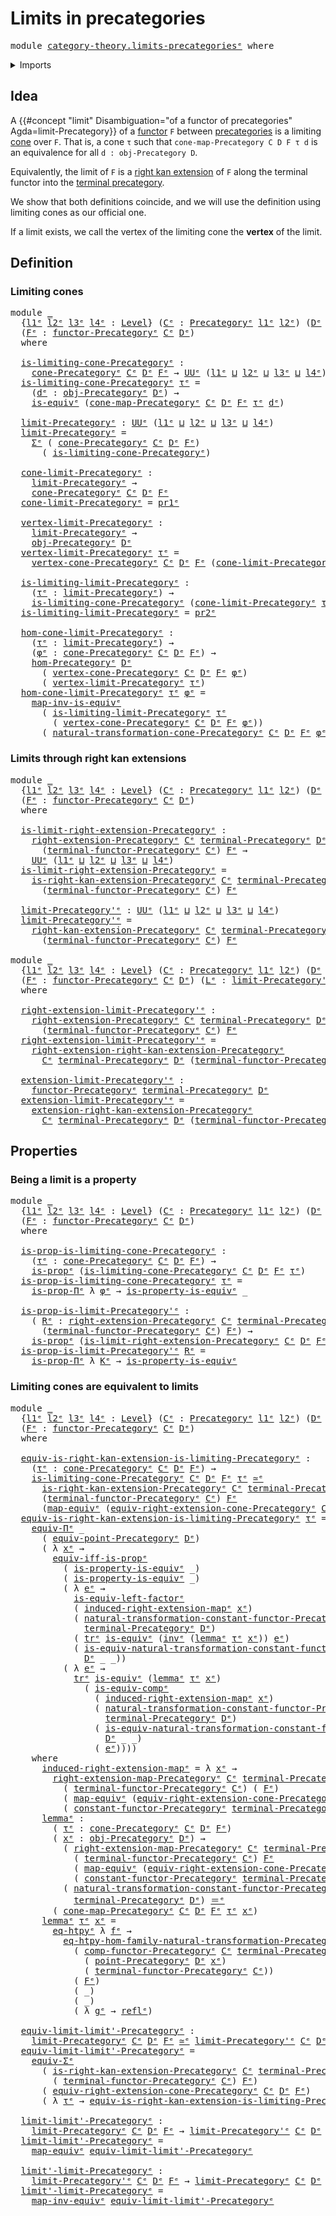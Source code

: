 # Limits in precategories

<pre class="Agda"><a id="36" class="Keyword">module</a> <a id="43" href="category-theory.limits-precategories%25E1%25B5%2589.html" class="Module">category-theory.limits-precategoriesᵉ</a> <a id="81" class="Keyword">where</a>
</pre>
<details><summary>Imports</summary>

<pre class="Agda"><a id="137" class="Keyword">open</a> <a id="142" class="Keyword">import</a> <a id="149" href="category-theory.cones-precategories%25E1%25B5%2589.html" class="Module">category-theory.cones-precategoriesᵉ</a>
<a id="186" class="Keyword">open</a> <a id="191" class="Keyword">import</a> <a id="198" href="category-theory.constant-functors%25E1%25B5%2589.html" class="Module">category-theory.constant-functorsᵉ</a>
<a id="233" class="Keyword">open</a> <a id="238" class="Keyword">import</a> <a id="245" href="category-theory.functors-precategories%25E1%25B5%2589.html" class="Module">category-theory.functors-precategoriesᵉ</a>
<a id="285" class="Keyword">open</a> <a id="290" class="Keyword">import</a> <a id="297" href="category-theory.natural-transformations-functors-precategories%25E1%25B5%2589.html" class="Module">category-theory.natural-transformations-functors-precategoriesᵉ</a>
<a id="361" class="Keyword">open</a> <a id="366" class="Keyword">import</a> <a id="373" href="category-theory.precategories%25E1%25B5%2589.html" class="Module">category-theory.precategoriesᵉ</a>
<a id="404" class="Keyword">open</a> <a id="409" class="Keyword">import</a> <a id="416" href="category-theory.right-extensions-precategories%25E1%25B5%2589.html" class="Module">category-theory.right-extensions-precategoriesᵉ</a>
<a id="464" class="Keyword">open</a> <a id="469" class="Keyword">import</a> <a id="476" href="category-theory.right-kan-extensions-precategories%25E1%25B5%2589.html" class="Module">category-theory.right-kan-extensions-precategoriesᵉ</a>
<a id="528" class="Keyword">open</a> <a id="533" class="Keyword">import</a> <a id="540" href="category-theory.terminal-category%25E1%25B5%2589.html" class="Module">category-theory.terminal-categoryᵉ</a>

<a id="576" class="Keyword">open</a> <a id="581" class="Keyword">import</a> <a id="588" href="foundation.dependent-pair-types%25E1%25B5%2589.html" class="Module">foundation.dependent-pair-typesᵉ</a>
<a id="621" class="Keyword">open</a> <a id="626" class="Keyword">import</a> <a id="633" href="foundation.equivalences%25E1%25B5%2589.html" class="Module">foundation.equivalencesᵉ</a>
<a id="658" class="Keyword">open</a> <a id="663" class="Keyword">import</a> <a id="670" href="foundation.function-extensionality%25E1%25B5%2589.html" class="Module">foundation.function-extensionalityᵉ</a>
<a id="706" class="Keyword">open</a> <a id="711" class="Keyword">import</a> <a id="718" href="foundation.function-types%25E1%25B5%2589.html" class="Module">foundation.function-typesᵉ</a>
<a id="745" class="Keyword">open</a> <a id="750" class="Keyword">import</a> <a id="757" href="foundation.functoriality-dependent-function-types%25E1%25B5%2589.html" class="Module">foundation.functoriality-dependent-function-typesᵉ</a>
<a id="808" class="Keyword">open</a> <a id="813" class="Keyword">import</a> <a id="820" href="foundation.functoriality-dependent-pair-types%25E1%25B5%2589.html" class="Module">foundation.functoriality-dependent-pair-typesᵉ</a>
<a id="867" class="Keyword">open</a> <a id="872" class="Keyword">import</a> <a id="879" href="foundation.identity-types%25E1%25B5%2589.html" class="Module">foundation.identity-typesᵉ</a>
<a id="906" class="Keyword">open</a> <a id="911" class="Keyword">import</a> <a id="918" href="foundation.logical-equivalences%25E1%25B5%2589.html" class="Module">foundation.logical-equivalencesᵉ</a>
<a id="951" class="Keyword">open</a> <a id="956" class="Keyword">import</a> <a id="963" href="foundation.propositions%25E1%25B5%2589.html" class="Module">foundation.propositionsᵉ</a>
<a id="988" class="Keyword">open</a> <a id="993" class="Keyword">import</a> <a id="1000" href="foundation.transport-along-identifications%25E1%25B5%2589.html" class="Module">foundation.transport-along-identificationsᵉ</a>
<a id="1044" class="Keyword">open</a> <a id="1049" class="Keyword">import</a> <a id="1056" href="foundation.unit-type%25E1%25B5%2589.html" class="Module">foundation.unit-typeᵉ</a>
<a id="1078" class="Keyword">open</a> <a id="1083" class="Keyword">import</a> <a id="1090" href="foundation.universe-levels%25E1%25B5%2589.html" class="Module">foundation.universe-levelsᵉ</a>
</pre>
</details>

## Idea

A
{{#concept "limit" Disambiguation="of a functor of precategories" Agda=limit-Precategory}}
of a [functor](category-theory.functors-precategories.md) `F` between
[precategories](category-theory.precategories.md) is a limiting
[cone](category-theory.cones-precategories.md) over `F`. That is, a cone `τ`
such that `cone-map-Precategory C D F τ d` is an equivalence for all
`d : obj-Precategory D`.

Equivalently, the limit of `F` is a
[right kan extension](category-theory.right-kan-extensions-precategories.md) of
`F` along the terminal functor into the
[terminal precategory](category-theory.terminal-category.md).

We show that both definitions coincide, and we will use the definition using
limiting cones as our official one.

If a limit exists, we call the vertex of the limiting cone the **vertex** of the
limit.

## Definition

### Limiting cones

<pre class="Agda"><a id="2008" class="Keyword">module</a> <a id="2015" href="category-theory.limits-precategories%25E1%25B5%2589.html#2015" class="Module">_</a>
  <a id="2019" class="Symbol">{</a><a id="2020" href="category-theory.limits-precategories%25E1%25B5%2589.html#2020" class="Bound">l1ᵉ</a> <a id="2024" href="category-theory.limits-precategories%25E1%25B5%2589.html#2024" class="Bound">l2ᵉ</a> <a id="2028" href="category-theory.limits-precategories%25E1%25B5%2589.html#2028" class="Bound">l3ᵉ</a> <a id="2032" href="category-theory.limits-precategories%25E1%25B5%2589.html#2032" class="Bound">l4ᵉ</a> <a id="2036" class="Symbol">:</a> <a id="2038" href="Agda.Primitive.html#742" class="Postulate">Level</a><a id="2043" class="Symbol">}</a> <a id="2045" class="Symbol">(</a><a id="2046" href="category-theory.limits-precategories%25E1%25B5%2589.html#2046" class="Bound">Cᵉ</a> <a id="2049" class="Symbol">:</a> <a id="2051" href="category-theory.precategories%25E1%25B5%2589.html#3370" class="Function">Precategoryᵉ</a> <a id="2064" href="category-theory.limits-precategories%25E1%25B5%2589.html#2020" class="Bound">l1ᵉ</a> <a id="2068" href="category-theory.limits-precategories%25E1%25B5%2589.html#2024" class="Bound">l2ᵉ</a><a id="2071" class="Symbol">)</a> <a id="2073" class="Symbol">(</a><a id="2074" href="category-theory.limits-precategories%25E1%25B5%2589.html#2074" class="Bound">Dᵉ</a> <a id="2077" class="Symbol">:</a> <a id="2079" href="category-theory.precategories%25E1%25B5%2589.html#3370" class="Function">Precategoryᵉ</a> <a id="2092" href="category-theory.limits-precategories%25E1%25B5%2589.html#2028" class="Bound">l3ᵉ</a> <a id="2096" href="category-theory.limits-precategories%25E1%25B5%2589.html#2032" class="Bound">l4ᵉ</a><a id="2099" class="Symbol">)</a>
  <a id="2103" class="Symbol">(</a><a id="2104" href="category-theory.limits-precategories%25E1%25B5%2589.html#2104" class="Bound">Fᵉ</a> <a id="2107" class="Symbol">:</a> <a id="2109" href="category-theory.functors-precategories%25E1%25B5%2589.html#3980" class="Function">functor-Precategoryᵉ</a> <a id="2130" href="category-theory.limits-precategories%25E1%25B5%2589.html#2046" class="Bound">Cᵉ</a> <a id="2133" href="category-theory.limits-precategories%25E1%25B5%2589.html#2074" class="Bound">Dᵉ</a><a id="2135" class="Symbol">)</a>
  <a id="2139" class="Keyword">where</a>

  <a id="2148" href="category-theory.limits-precategories%25E1%25B5%2589.html#2148" class="Function">is-limiting-cone-Precategoryᵉ</a> <a id="2178" class="Symbol">:</a>
    <a id="2184" href="category-theory.cones-precategories%25E1%25B5%2589.html#3117" class="Function">cone-Precategoryᵉ</a> <a id="2202" href="category-theory.limits-precategories%25E1%25B5%2589.html#2046" class="Bound">Cᵉ</a> <a id="2205" href="category-theory.limits-precategories%25E1%25B5%2589.html#2074" class="Bound">Dᵉ</a> <a id="2208" href="category-theory.limits-precategories%25E1%25B5%2589.html#2104" class="Bound">Fᵉ</a> <a id="2211" class="Symbol">→</a> <a id="2213" href="Agda.Primitive.html#429" class="Primitive">UUᵉ</a> <a id="2217" class="Symbol">(</a><a id="2218" href="category-theory.limits-precategories%25E1%25B5%2589.html#2020" class="Bound">l1ᵉ</a> <a id="2222" href="Agda.Primitive.html#961" class="Primitive Operator">⊔</a> <a id="2224" href="category-theory.limits-precategories%25E1%25B5%2589.html#2024" class="Bound">l2ᵉ</a> <a id="2228" href="Agda.Primitive.html#961" class="Primitive Operator">⊔</a> <a id="2230" href="category-theory.limits-precategories%25E1%25B5%2589.html#2028" class="Bound">l3ᵉ</a> <a id="2234" href="Agda.Primitive.html#961" class="Primitive Operator">⊔</a> <a id="2236" href="category-theory.limits-precategories%25E1%25B5%2589.html#2032" class="Bound">l4ᵉ</a><a id="2239" class="Symbol">)</a>
  <a id="2243" href="category-theory.limits-precategories%25E1%25B5%2589.html#2148" class="Function">is-limiting-cone-Precategoryᵉ</a> <a id="2273" href="category-theory.limits-precategories%25E1%25B5%2589.html#2273" class="Bound">τᵉ</a> <a id="2276" class="Symbol">=</a>
    <a id="2282" class="Symbol">(</a><a id="2283" href="category-theory.limits-precategories%25E1%25B5%2589.html#2283" class="Bound">dᵉ</a> <a id="2286" class="Symbol">:</a> <a id="2288" href="category-theory.precategories%25E1%25B5%2589.html#4836" class="Function">obj-Precategoryᵉ</a> <a id="2305" href="category-theory.limits-precategories%25E1%25B5%2589.html#2074" class="Bound">Dᵉ</a><a id="2307" class="Symbol">)</a> <a id="2309" class="Symbol">→</a>
    <a id="2315" href="foundation-core.equivalences%25E1%25B5%2589.html#1553" class="Function">is-equivᵉ</a> <a id="2325" class="Symbol">(</a><a id="2326" href="category-theory.cones-precategories%25E1%25B5%2589.html#5561" class="Function">cone-map-Precategoryᵉ</a> <a id="2348" href="category-theory.limits-precategories%25E1%25B5%2589.html#2046" class="Bound">Cᵉ</a> <a id="2351" href="category-theory.limits-precategories%25E1%25B5%2589.html#2074" class="Bound">Dᵉ</a> <a id="2354" href="category-theory.limits-precategories%25E1%25B5%2589.html#2104" class="Bound">Fᵉ</a> <a id="2357" href="category-theory.limits-precategories%25E1%25B5%2589.html#2273" class="Bound">τᵉ</a> <a id="2360" href="category-theory.limits-precategories%25E1%25B5%2589.html#2283" class="Bound">dᵉ</a><a id="2362" class="Symbol">)</a>

  <a id="2367" href="category-theory.limits-precategories%25E1%25B5%2589.html#2367" class="Function">limit-Precategoryᵉ</a> <a id="2386" class="Symbol">:</a> <a id="2388" href="Agda.Primitive.html#429" class="Primitive">UUᵉ</a> <a id="2392" class="Symbol">(</a><a id="2393" href="category-theory.limits-precategories%25E1%25B5%2589.html#2020" class="Bound">l1ᵉ</a> <a id="2397" href="Agda.Primitive.html#961" class="Primitive Operator">⊔</a> <a id="2399" href="category-theory.limits-precategories%25E1%25B5%2589.html#2024" class="Bound">l2ᵉ</a> <a id="2403" href="Agda.Primitive.html#961" class="Primitive Operator">⊔</a> <a id="2405" href="category-theory.limits-precategories%25E1%25B5%2589.html#2028" class="Bound">l3ᵉ</a> <a id="2409" href="Agda.Primitive.html#961" class="Primitive Operator">⊔</a> <a id="2411" href="category-theory.limits-precategories%25E1%25B5%2589.html#2032" class="Bound">l4ᵉ</a><a id="2414" class="Symbol">)</a>
  <a id="2418" href="category-theory.limits-precategories%25E1%25B5%2589.html#2367" class="Function">limit-Precategoryᵉ</a> <a id="2437" class="Symbol">=</a>
    <a id="2443" href="foundation.dependent-pair-types%25E1%25B5%2589.html#585" class="Record">Σᵉ</a> <a id="2446" class="Symbol">(</a> <a id="2448" href="category-theory.cones-precategories%25E1%25B5%2589.html#3117" class="Function">cone-Precategoryᵉ</a> <a id="2466" href="category-theory.limits-precategories%25E1%25B5%2589.html#2046" class="Bound">Cᵉ</a> <a id="2469" href="category-theory.limits-precategories%25E1%25B5%2589.html#2074" class="Bound">Dᵉ</a> <a id="2472" href="category-theory.limits-precategories%25E1%25B5%2589.html#2104" class="Bound">Fᵉ</a><a id="2474" class="Symbol">)</a>
      <a id="2482" class="Symbol">(</a> <a id="2484" href="category-theory.limits-precategories%25E1%25B5%2589.html#2148" class="Function">is-limiting-cone-Precategoryᵉ</a><a id="2513" class="Symbol">)</a>

  <a id="2518" href="category-theory.limits-precategories%25E1%25B5%2589.html#2518" class="Function">cone-limit-Precategoryᵉ</a> <a id="2542" class="Symbol">:</a>
    <a id="2548" href="category-theory.limits-precategories%25E1%25B5%2589.html#2367" class="Function">limit-Precategoryᵉ</a> <a id="2567" class="Symbol">→</a>
    <a id="2573" href="category-theory.cones-precategories%25E1%25B5%2589.html#3117" class="Function">cone-Precategoryᵉ</a> <a id="2591" href="category-theory.limits-precategories%25E1%25B5%2589.html#2046" class="Bound">Cᵉ</a> <a id="2594" href="category-theory.limits-precategories%25E1%25B5%2589.html#2074" class="Bound">Dᵉ</a> <a id="2597" href="category-theory.limits-precategories%25E1%25B5%2589.html#2104" class="Bound">Fᵉ</a>
  <a id="2602" href="category-theory.limits-precategories%25E1%25B5%2589.html#2518" class="Function">cone-limit-Precategoryᵉ</a> <a id="2626" class="Symbol">=</a> <a id="2628" href="foundation.dependent-pair-types%25E1%25B5%2589.html#697" class="Field">pr1ᵉ</a>

  <a id="2636" href="category-theory.limits-precategories%25E1%25B5%2589.html#2636" class="Function">vertex-limit-Precategoryᵉ</a> <a id="2662" class="Symbol">:</a>
    <a id="2668" href="category-theory.limits-precategories%25E1%25B5%2589.html#2367" class="Function">limit-Precategoryᵉ</a> <a id="2687" class="Symbol">→</a>
    <a id="2693" href="category-theory.precategories%25E1%25B5%2589.html#4836" class="Function">obj-Precategoryᵉ</a> <a id="2710" href="category-theory.limits-precategories%25E1%25B5%2589.html#2074" class="Bound">Dᵉ</a>
  <a id="2715" href="category-theory.limits-precategories%25E1%25B5%2589.html#2636" class="Function">vertex-limit-Precategoryᵉ</a> <a id="2741" href="category-theory.limits-precategories%25E1%25B5%2589.html#2741" class="Bound">τᵉ</a> <a id="2744" class="Symbol">=</a>
    <a id="2750" href="category-theory.cones-precategories%25E1%25B5%2589.html#3979" class="Function">vertex-cone-Precategoryᵉ</a> <a id="2775" href="category-theory.limits-precategories%25E1%25B5%2589.html#2046" class="Bound">Cᵉ</a> <a id="2778" href="category-theory.limits-precategories%25E1%25B5%2589.html#2074" class="Bound">Dᵉ</a> <a id="2781" href="category-theory.limits-precategories%25E1%25B5%2589.html#2104" class="Bound">Fᵉ</a> <a id="2784" class="Symbol">(</a><a id="2785" href="category-theory.limits-precategories%25E1%25B5%2589.html#2518" class="Function">cone-limit-Precategoryᵉ</a> <a id="2809" href="category-theory.limits-precategories%25E1%25B5%2589.html#2741" class="Bound">τᵉ</a><a id="2811" class="Symbol">)</a>

  <a id="2816" href="category-theory.limits-precategories%25E1%25B5%2589.html#2816" class="Function">is-limiting-limit-Precategoryᵉ</a> <a id="2847" class="Symbol">:</a>
    <a id="2853" class="Symbol">(</a><a id="2854" href="category-theory.limits-precategories%25E1%25B5%2589.html#2854" class="Bound">τᵉ</a> <a id="2857" class="Symbol">:</a> <a id="2859" href="category-theory.limits-precategories%25E1%25B5%2589.html#2367" class="Function">limit-Precategoryᵉ</a><a id="2877" class="Symbol">)</a> <a id="2879" class="Symbol">→</a>
    <a id="2885" href="category-theory.limits-precategories%25E1%25B5%2589.html#2148" class="Function">is-limiting-cone-Precategoryᵉ</a> <a id="2915" class="Symbol">(</a><a id="2916" href="category-theory.limits-precategories%25E1%25B5%2589.html#2518" class="Function">cone-limit-Precategoryᵉ</a> <a id="2940" href="category-theory.limits-precategories%25E1%25B5%2589.html#2854" class="Bound">τᵉ</a><a id="2942" class="Symbol">)</a>
  <a id="2946" href="category-theory.limits-precategories%25E1%25B5%2589.html#2816" class="Function">is-limiting-limit-Precategoryᵉ</a> <a id="2977" class="Symbol">=</a> <a id="2979" href="foundation.dependent-pair-types%25E1%25B5%2589.html#711" class="Field">pr2ᵉ</a>

  <a id="2987" href="category-theory.limits-precategories%25E1%25B5%2589.html#2987" class="Function">hom-cone-limit-Precategoryᵉ</a> <a id="3015" class="Symbol">:</a>
    <a id="3021" class="Symbol">(</a><a id="3022" href="category-theory.limits-precategories%25E1%25B5%2589.html#3022" class="Bound">τᵉ</a> <a id="3025" class="Symbol">:</a> <a id="3027" href="category-theory.limits-precategories%25E1%25B5%2589.html#2367" class="Function">limit-Precategoryᵉ</a><a id="3045" class="Symbol">)</a> <a id="3047" class="Symbol">→</a>
    <a id="3053" class="Symbol">(</a><a id="3054" href="category-theory.limits-precategories%25E1%25B5%2589.html#3054" class="Bound">φᵉ</a> <a id="3057" class="Symbol">:</a> <a id="3059" href="category-theory.cones-precategories%25E1%25B5%2589.html#3117" class="Function">cone-Precategoryᵉ</a> <a id="3077" href="category-theory.limits-precategories%25E1%25B5%2589.html#2046" class="Bound">Cᵉ</a> <a id="3080" href="category-theory.limits-precategories%25E1%25B5%2589.html#2074" class="Bound">Dᵉ</a> <a id="3083" href="category-theory.limits-precategories%25E1%25B5%2589.html#2104" class="Bound">Fᵉ</a><a id="3085" class="Symbol">)</a> <a id="3087" class="Symbol">→</a>
    <a id="3093" href="category-theory.precategories%25E1%25B5%2589.html#4999" class="Function">hom-Precategoryᵉ</a> <a id="3110" href="category-theory.limits-precategories%25E1%25B5%2589.html#2074" class="Bound">Dᵉ</a>
      <a id="3119" class="Symbol">(</a> <a id="3121" href="category-theory.cones-precategories%25E1%25B5%2589.html#3979" class="Function">vertex-cone-Precategoryᵉ</a> <a id="3146" href="category-theory.limits-precategories%25E1%25B5%2589.html#2046" class="Bound">Cᵉ</a> <a id="3149" href="category-theory.limits-precategories%25E1%25B5%2589.html#2074" class="Bound">Dᵉ</a> <a id="3152" href="category-theory.limits-precategories%25E1%25B5%2589.html#2104" class="Bound">Fᵉ</a> <a id="3155" href="category-theory.limits-precategories%25E1%25B5%2589.html#3054" class="Bound">φᵉ</a><a id="3157" class="Symbol">)</a>
      <a id="3165" class="Symbol">(</a> <a id="3167" href="category-theory.limits-precategories%25E1%25B5%2589.html#2636" class="Function">vertex-limit-Precategoryᵉ</a> <a id="3193" href="category-theory.limits-precategories%25E1%25B5%2589.html#3022" class="Bound">τᵉ</a><a id="3195" class="Symbol">)</a>
  <a id="3199" href="category-theory.limits-precategories%25E1%25B5%2589.html#2987" class="Function">hom-cone-limit-Precategoryᵉ</a> <a id="3227" href="category-theory.limits-precategories%25E1%25B5%2589.html#3227" class="Bound">τᵉ</a> <a id="3230" href="category-theory.limits-precategories%25E1%25B5%2589.html#3230" class="Bound">φᵉ</a> <a id="3233" class="Symbol">=</a>
    <a id="3239" href="foundation-core.equivalences%25E1%25B5%2589.html#7383" class="Function">map-inv-is-equivᵉ</a>
      <a id="3263" class="Symbol">(</a> <a id="3265" href="category-theory.limits-precategories%25E1%25B5%2589.html#2816" class="Function">is-limiting-limit-Precategoryᵉ</a> <a id="3296" href="category-theory.limits-precategories%25E1%25B5%2589.html#3227" class="Bound">τᵉ</a>
        <a id="3307" class="Symbol">(</a> <a id="3309" href="category-theory.cones-precategories%25E1%25B5%2589.html#3979" class="Function">vertex-cone-Precategoryᵉ</a> <a id="3334" href="category-theory.limits-precategories%25E1%25B5%2589.html#2046" class="Bound">Cᵉ</a> <a id="3337" href="category-theory.limits-precategories%25E1%25B5%2589.html#2074" class="Bound">Dᵉ</a> <a id="3340" href="category-theory.limits-precategories%25E1%25B5%2589.html#2104" class="Bound">Fᵉ</a> <a id="3343" href="category-theory.limits-precategories%25E1%25B5%2589.html#3230" class="Bound">φᵉ</a><a id="3345" class="Symbol">))</a>
      <a id="3354" class="Symbol">(</a> <a id="3356" href="category-theory.cones-precategories%25E1%25B5%2589.html#4282" class="Function">natural-transformation-cone-Precategoryᵉ</a> <a id="3397" href="category-theory.limits-precategories%25E1%25B5%2589.html#2046" class="Bound">Cᵉ</a> <a id="3400" href="category-theory.limits-precategories%25E1%25B5%2589.html#2074" class="Bound">Dᵉ</a> <a id="3403" href="category-theory.limits-precategories%25E1%25B5%2589.html#2104" class="Bound">Fᵉ</a> <a id="3406" href="category-theory.limits-precategories%25E1%25B5%2589.html#3230" class="Bound">φᵉ</a><a id="3408" class="Symbol">)</a>
</pre>
### Limits through right kan extensions

<pre class="Agda"><a id="3464" class="Keyword">module</a> <a id="3471" href="category-theory.limits-precategories%25E1%25B5%2589.html#3471" class="Module">_</a>
  <a id="3475" class="Symbol">{</a><a id="3476" href="category-theory.limits-precategories%25E1%25B5%2589.html#3476" class="Bound">l1ᵉ</a> <a id="3480" href="category-theory.limits-precategories%25E1%25B5%2589.html#3480" class="Bound">l2ᵉ</a> <a id="3484" href="category-theory.limits-precategories%25E1%25B5%2589.html#3484" class="Bound">l3ᵉ</a> <a id="3488" href="category-theory.limits-precategories%25E1%25B5%2589.html#3488" class="Bound">l4ᵉ</a> <a id="3492" class="Symbol">:</a> <a id="3494" href="Agda.Primitive.html#742" class="Postulate">Level</a><a id="3499" class="Symbol">}</a> <a id="3501" class="Symbol">(</a><a id="3502" href="category-theory.limits-precategories%25E1%25B5%2589.html#3502" class="Bound">Cᵉ</a> <a id="3505" class="Symbol">:</a> <a id="3507" href="category-theory.precategories%25E1%25B5%2589.html#3370" class="Function">Precategoryᵉ</a> <a id="3520" href="category-theory.limits-precategories%25E1%25B5%2589.html#3476" class="Bound">l1ᵉ</a> <a id="3524" href="category-theory.limits-precategories%25E1%25B5%2589.html#3480" class="Bound">l2ᵉ</a><a id="3527" class="Symbol">)</a> <a id="3529" class="Symbol">(</a><a id="3530" href="category-theory.limits-precategories%25E1%25B5%2589.html#3530" class="Bound">Dᵉ</a> <a id="3533" class="Symbol">:</a> <a id="3535" href="category-theory.precategories%25E1%25B5%2589.html#3370" class="Function">Precategoryᵉ</a> <a id="3548" href="category-theory.limits-precategories%25E1%25B5%2589.html#3484" class="Bound">l3ᵉ</a> <a id="3552" href="category-theory.limits-precategories%25E1%25B5%2589.html#3488" class="Bound">l4ᵉ</a><a id="3555" class="Symbol">)</a>
  <a id="3559" class="Symbol">(</a><a id="3560" href="category-theory.limits-precategories%25E1%25B5%2589.html#3560" class="Bound">Fᵉ</a> <a id="3563" class="Symbol">:</a> <a id="3565" href="category-theory.functors-precategories%25E1%25B5%2589.html#3980" class="Function">functor-Precategoryᵉ</a> <a id="3586" href="category-theory.limits-precategories%25E1%25B5%2589.html#3502" class="Bound">Cᵉ</a> <a id="3589" href="category-theory.limits-precategories%25E1%25B5%2589.html#3530" class="Bound">Dᵉ</a><a id="3591" class="Symbol">)</a>
  <a id="3595" class="Keyword">where</a>

  <a id="3604" href="category-theory.limits-precategories%25E1%25B5%2589.html#3604" class="Function">is-limit-right-extension-Precategoryᵉ</a> <a id="3642" class="Symbol">:</a>
    <a id="3648" href="category-theory.right-extensions-precategories%25E1%25B5%2589.html#2437" class="Function">right-extension-Precategoryᵉ</a> <a id="3677" href="category-theory.limits-precategories%25E1%25B5%2589.html#3502" class="Bound">Cᵉ</a> <a id="3680" href="category-theory.terminal-category%25E1%25B5%2589.html#3120" class="Function">terminal-Precategoryᵉ</a> <a id="3702" href="category-theory.limits-precategories%25E1%25B5%2589.html#3530" class="Bound">Dᵉ</a>
      <a id="3711" class="Symbol">(</a><a id="3712" href="category-theory.terminal-category%25E1%25B5%2589.html#7250" class="Function">terminal-functor-Precategoryᵉ</a> <a id="3742" href="category-theory.limits-precategories%25E1%25B5%2589.html#3502" class="Bound">Cᵉ</a><a id="3744" class="Symbol">)</a> <a id="3746" href="category-theory.limits-precategories%25E1%25B5%2589.html#3560" class="Bound">Fᵉ</a> <a id="3749" class="Symbol">→</a>
    <a id="3755" href="Agda.Primitive.html#429" class="Primitive">UUᵉ</a> <a id="3759" class="Symbol">(</a><a id="3760" href="category-theory.limits-precategories%25E1%25B5%2589.html#3476" class="Bound">l1ᵉ</a> <a id="3764" href="Agda.Primitive.html#961" class="Primitive Operator">⊔</a> <a id="3766" href="category-theory.limits-precategories%25E1%25B5%2589.html#3480" class="Bound">l2ᵉ</a> <a id="3770" href="Agda.Primitive.html#961" class="Primitive Operator">⊔</a> <a id="3772" href="category-theory.limits-precategories%25E1%25B5%2589.html#3484" class="Bound">l3ᵉ</a> <a id="3776" href="Agda.Primitive.html#961" class="Primitive Operator">⊔</a> <a id="3778" href="category-theory.limits-precategories%25E1%25B5%2589.html#3488" class="Bound">l4ᵉ</a><a id="3781" class="Symbol">)</a>
  <a id="3785" href="category-theory.limits-precategories%25E1%25B5%2589.html#3604" class="Function">is-limit-right-extension-Precategoryᵉ</a> <a id="3823" class="Symbol">=</a>
    <a id="3829" href="category-theory.right-kan-extensions-precategories%25E1%25B5%2589.html#1368" class="Function">is-right-kan-extension-Precategoryᵉ</a> <a id="3865" href="category-theory.limits-precategories%25E1%25B5%2589.html#3502" class="Bound">Cᵉ</a> <a id="3868" href="category-theory.terminal-category%25E1%25B5%2589.html#3120" class="Function">terminal-Precategoryᵉ</a> <a id="3890" href="category-theory.limits-precategories%25E1%25B5%2589.html#3530" class="Bound">Dᵉ</a>
      <a id="3899" class="Symbol">(</a><a id="3900" href="category-theory.terminal-category%25E1%25B5%2589.html#7250" class="Function">terminal-functor-Precategoryᵉ</a> <a id="3930" href="category-theory.limits-precategories%25E1%25B5%2589.html#3502" class="Bound">Cᵉ</a><a id="3932" class="Symbol">)</a> <a id="3934" href="category-theory.limits-precategories%25E1%25B5%2589.html#3560" class="Bound">Fᵉ</a>

  <a id="3940" href="category-theory.limits-precategories%25E1%25B5%2589.html#3940" class="Function">limit-Precategory&#39;ᵉ</a> <a id="3960" class="Symbol">:</a> <a id="3962" href="Agda.Primitive.html#429" class="Primitive">UUᵉ</a> <a id="3966" class="Symbol">(</a><a id="3967" href="category-theory.limits-precategories%25E1%25B5%2589.html#3476" class="Bound">l1ᵉ</a> <a id="3971" href="Agda.Primitive.html#961" class="Primitive Operator">⊔</a> <a id="3973" href="category-theory.limits-precategories%25E1%25B5%2589.html#3480" class="Bound">l2ᵉ</a> <a id="3977" href="Agda.Primitive.html#961" class="Primitive Operator">⊔</a> <a id="3979" href="category-theory.limits-precategories%25E1%25B5%2589.html#3484" class="Bound">l3ᵉ</a> <a id="3983" href="Agda.Primitive.html#961" class="Primitive Operator">⊔</a> <a id="3985" href="category-theory.limits-precategories%25E1%25B5%2589.html#3488" class="Bound">l4ᵉ</a><a id="3988" class="Symbol">)</a>
  <a id="3992" href="category-theory.limits-precategories%25E1%25B5%2589.html#3940" class="Function">limit-Precategory&#39;ᵉ</a> <a id="4012" class="Symbol">=</a>
    <a id="4018" href="category-theory.right-kan-extensions-precategories%25E1%25B5%2589.html#1820" class="Function">right-kan-extension-Precategoryᵉ</a> <a id="4051" href="category-theory.limits-precategories%25E1%25B5%2589.html#3502" class="Bound">Cᵉ</a> <a id="4054" href="category-theory.terminal-category%25E1%25B5%2589.html#3120" class="Function">terminal-Precategoryᵉ</a> <a id="4076" href="category-theory.limits-precategories%25E1%25B5%2589.html#3530" class="Bound">Dᵉ</a>
      <a id="4085" class="Symbol">(</a><a id="4086" href="category-theory.terminal-category%25E1%25B5%2589.html#7250" class="Function">terminal-functor-Precategoryᵉ</a> <a id="4116" href="category-theory.limits-precategories%25E1%25B5%2589.html#3502" class="Bound">Cᵉ</a><a id="4118" class="Symbol">)</a> <a id="4120" href="category-theory.limits-precategories%25E1%25B5%2589.html#3560" class="Bound">Fᵉ</a>

<a id="4124" class="Keyword">module</a> <a id="4131" href="category-theory.limits-precategories%25E1%25B5%2589.html#4131" class="Module">_</a>
  <a id="4135" class="Symbol">{</a><a id="4136" href="category-theory.limits-precategories%25E1%25B5%2589.html#4136" class="Bound">l1ᵉ</a> <a id="4140" href="category-theory.limits-precategories%25E1%25B5%2589.html#4140" class="Bound">l2ᵉ</a> <a id="4144" href="category-theory.limits-precategories%25E1%25B5%2589.html#4144" class="Bound">l3ᵉ</a> <a id="4148" href="category-theory.limits-precategories%25E1%25B5%2589.html#4148" class="Bound">l4ᵉ</a> <a id="4152" class="Symbol">:</a> <a id="4154" href="Agda.Primitive.html#742" class="Postulate">Level</a><a id="4159" class="Symbol">}</a> <a id="4161" class="Symbol">(</a><a id="4162" href="category-theory.limits-precategories%25E1%25B5%2589.html#4162" class="Bound">Cᵉ</a> <a id="4165" class="Symbol">:</a> <a id="4167" href="category-theory.precategories%25E1%25B5%2589.html#3370" class="Function">Precategoryᵉ</a> <a id="4180" href="category-theory.limits-precategories%25E1%25B5%2589.html#4136" class="Bound">l1ᵉ</a> <a id="4184" href="category-theory.limits-precategories%25E1%25B5%2589.html#4140" class="Bound">l2ᵉ</a><a id="4187" class="Symbol">)</a> <a id="4189" class="Symbol">(</a><a id="4190" href="category-theory.limits-precategories%25E1%25B5%2589.html#4190" class="Bound">Dᵉ</a> <a id="4193" class="Symbol">:</a> <a id="4195" href="category-theory.precategories%25E1%25B5%2589.html#3370" class="Function">Precategoryᵉ</a> <a id="4208" href="category-theory.limits-precategories%25E1%25B5%2589.html#4144" class="Bound">l3ᵉ</a> <a id="4212" href="category-theory.limits-precategories%25E1%25B5%2589.html#4148" class="Bound">l4ᵉ</a><a id="4215" class="Symbol">)</a>
  <a id="4219" class="Symbol">(</a><a id="4220" href="category-theory.limits-precategories%25E1%25B5%2589.html#4220" class="Bound">Fᵉ</a> <a id="4223" class="Symbol">:</a> <a id="4225" href="category-theory.functors-precategories%25E1%25B5%2589.html#3980" class="Function">functor-Precategoryᵉ</a> <a id="4246" href="category-theory.limits-precategories%25E1%25B5%2589.html#4162" class="Bound">Cᵉ</a> <a id="4249" href="category-theory.limits-precategories%25E1%25B5%2589.html#4190" class="Bound">Dᵉ</a><a id="4251" class="Symbol">)</a> <a id="4253" class="Symbol">(</a><a id="4254" href="category-theory.limits-precategories%25E1%25B5%2589.html#4254" class="Bound">Lᵉ</a> <a id="4257" class="Symbol">:</a> <a id="4259" href="category-theory.limits-precategories%25E1%25B5%2589.html#3940" class="Function">limit-Precategory&#39;ᵉ</a> <a id="4279" href="category-theory.limits-precategories%25E1%25B5%2589.html#4162" class="Bound">Cᵉ</a> <a id="4282" href="category-theory.limits-precategories%25E1%25B5%2589.html#4190" class="Bound">Dᵉ</a> <a id="4285" href="category-theory.limits-precategories%25E1%25B5%2589.html#4220" class="Bound">Fᵉ</a><a id="4287" class="Symbol">)</a>
  <a id="4291" class="Keyword">where</a>

  <a id="4300" href="category-theory.limits-precategories%25E1%25B5%2589.html#4300" class="Function">right-extension-limit-Precategory&#39;ᵉ</a> <a id="4336" class="Symbol">:</a>
    <a id="4342" href="category-theory.right-extensions-precategories%25E1%25B5%2589.html#2437" class="Function">right-extension-Precategoryᵉ</a> <a id="4371" href="category-theory.limits-precategories%25E1%25B5%2589.html#4162" class="Bound">Cᵉ</a> <a id="4374" href="category-theory.terminal-category%25E1%25B5%2589.html#3120" class="Function">terminal-Precategoryᵉ</a> <a id="4396" href="category-theory.limits-precategories%25E1%25B5%2589.html#4190" class="Bound">Dᵉ</a>
      <a id="4405" class="Symbol">(</a><a id="4406" href="category-theory.terminal-category%25E1%25B5%2589.html#7250" class="Function">terminal-functor-Precategoryᵉ</a> <a id="4436" href="category-theory.limits-precategories%25E1%25B5%2589.html#4162" class="Bound">Cᵉ</a><a id="4438" class="Symbol">)</a> <a id="4440" href="category-theory.limits-precategories%25E1%25B5%2589.html#4220" class="Bound">Fᵉ</a>
  <a id="4445" href="category-theory.limits-precategories%25E1%25B5%2589.html#4300" class="Function">right-extension-limit-Precategory&#39;ᵉ</a> <a id="4481" class="Symbol">=</a>
    <a id="4487" href="category-theory.right-kan-extensions-precategories%25E1%25B5%2589.html#2321" class="Function">right-extension-right-kan-extension-Precategoryᵉ</a>
      <a id="4542" href="category-theory.limits-precategories%25E1%25B5%2589.html#4162" class="Bound">Cᵉ</a> <a id="4545" href="category-theory.terminal-category%25E1%25B5%2589.html#3120" class="Function">terminal-Precategoryᵉ</a> <a id="4567" href="category-theory.limits-precategories%25E1%25B5%2589.html#4190" class="Bound">Dᵉ</a> <a id="4570" class="Symbol">(</a><a id="4571" href="category-theory.terminal-category%25E1%25B5%2589.html#7250" class="Function">terminal-functor-Precategoryᵉ</a> <a id="4601" href="category-theory.limits-precategories%25E1%25B5%2589.html#4162" class="Bound">Cᵉ</a><a id="4603" class="Symbol">)</a> <a id="4605" href="category-theory.limits-precategories%25E1%25B5%2589.html#4220" class="Bound">Fᵉ</a> <a id="4608" href="category-theory.limits-precategories%25E1%25B5%2589.html#4254" class="Bound">Lᵉ</a>

  <a id="4614" href="category-theory.limits-precategories%25E1%25B5%2589.html#4614" class="Function">extension-limit-Precategory&#39;ᵉ</a> <a id="4644" class="Symbol">:</a>
    <a id="4650" href="category-theory.functors-precategories%25E1%25B5%2589.html#3980" class="Function">functor-Precategoryᵉ</a> <a id="4671" href="category-theory.terminal-category%25E1%25B5%2589.html#3120" class="Function">terminal-Precategoryᵉ</a> <a id="4693" href="category-theory.limits-precategories%25E1%25B5%2589.html#4190" class="Bound">Dᵉ</a>
  <a id="4698" href="category-theory.limits-precategories%25E1%25B5%2589.html#4614" class="Function">extension-limit-Precategory&#39;ᵉ</a> <a id="4728" class="Symbol">=</a>
    <a id="4734" href="category-theory.right-kan-extensions-precategories%25E1%25B5%2589.html#2680" class="Function">extension-right-kan-extension-Precategoryᵉ</a>
      <a id="4783" href="category-theory.limits-precategories%25E1%25B5%2589.html#4162" class="Bound">Cᵉ</a> <a id="4786" href="category-theory.terminal-category%25E1%25B5%2589.html#3120" class="Function">terminal-Precategoryᵉ</a> <a id="4808" href="category-theory.limits-precategories%25E1%25B5%2589.html#4190" class="Bound">Dᵉ</a> <a id="4811" class="Symbol">(</a><a id="4812" href="category-theory.terminal-category%25E1%25B5%2589.html#7250" class="Function">terminal-functor-Precategoryᵉ</a> <a id="4842" href="category-theory.limits-precategories%25E1%25B5%2589.html#4162" class="Bound">Cᵉ</a><a id="4844" class="Symbol">)</a> <a id="4846" href="category-theory.limits-precategories%25E1%25B5%2589.html#4220" class="Bound">Fᵉ</a> <a id="4849" href="category-theory.limits-precategories%25E1%25B5%2589.html#4254" class="Bound">Lᵉ</a>
</pre>
## Properties

### Being a limit is a property

<pre class="Agda"><a id="4913" class="Keyword">module</a> <a id="4920" href="category-theory.limits-precategories%25E1%25B5%2589.html#4920" class="Module">_</a>
  <a id="4924" class="Symbol">{</a><a id="4925" href="category-theory.limits-precategories%25E1%25B5%2589.html#4925" class="Bound">l1ᵉ</a> <a id="4929" href="category-theory.limits-precategories%25E1%25B5%2589.html#4929" class="Bound">l2ᵉ</a> <a id="4933" href="category-theory.limits-precategories%25E1%25B5%2589.html#4933" class="Bound">l3ᵉ</a> <a id="4937" href="category-theory.limits-precategories%25E1%25B5%2589.html#4937" class="Bound">l4ᵉ</a> <a id="4941" class="Symbol">:</a> <a id="4943" href="Agda.Primitive.html#742" class="Postulate">Level</a><a id="4948" class="Symbol">}</a> <a id="4950" class="Symbol">(</a><a id="4951" href="category-theory.limits-precategories%25E1%25B5%2589.html#4951" class="Bound">Cᵉ</a> <a id="4954" class="Symbol">:</a> <a id="4956" href="category-theory.precategories%25E1%25B5%2589.html#3370" class="Function">Precategoryᵉ</a> <a id="4969" href="category-theory.limits-precategories%25E1%25B5%2589.html#4925" class="Bound">l1ᵉ</a> <a id="4973" href="category-theory.limits-precategories%25E1%25B5%2589.html#4929" class="Bound">l2ᵉ</a><a id="4976" class="Symbol">)</a> <a id="4978" class="Symbol">(</a><a id="4979" href="category-theory.limits-precategories%25E1%25B5%2589.html#4979" class="Bound">Dᵉ</a> <a id="4982" class="Symbol">:</a> <a id="4984" href="category-theory.precategories%25E1%25B5%2589.html#3370" class="Function">Precategoryᵉ</a> <a id="4997" href="category-theory.limits-precategories%25E1%25B5%2589.html#4933" class="Bound">l3ᵉ</a> <a id="5001" href="category-theory.limits-precategories%25E1%25B5%2589.html#4937" class="Bound">l4ᵉ</a><a id="5004" class="Symbol">)</a>
  <a id="5008" class="Symbol">(</a><a id="5009" href="category-theory.limits-precategories%25E1%25B5%2589.html#5009" class="Bound">Fᵉ</a> <a id="5012" class="Symbol">:</a> <a id="5014" href="category-theory.functors-precategories%25E1%25B5%2589.html#3980" class="Function">functor-Precategoryᵉ</a> <a id="5035" href="category-theory.limits-precategories%25E1%25B5%2589.html#4951" class="Bound">Cᵉ</a> <a id="5038" href="category-theory.limits-precategories%25E1%25B5%2589.html#4979" class="Bound">Dᵉ</a><a id="5040" class="Symbol">)</a>
  <a id="5044" class="Keyword">where</a>

  <a id="5053" href="category-theory.limits-precategories%25E1%25B5%2589.html#5053" class="Function">is-prop-is-limiting-cone-Precategoryᵉ</a> <a id="5091" class="Symbol">:</a>
    <a id="5097" class="Symbol">(</a><a id="5098" href="category-theory.limits-precategories%25E1%25B5%2589.html#5098" class="Bound">τᵉ</a> <a id="5101" class="Symbol">:</a> <a id="5103" href="category-theory.cones-precategories%25E1%25B5%2589.html#3117" class="Function">cone-Precategoryᵉ</a> <a id="5121" href="category-theory.limits-precategories%25E1%25B5%2589.html#4951" class="Bound">Cᵉ</a> <a id="5124" href="category-theory.limits-precategories%25E1%25B5%2589.html#4979" class="Bound">Dᵉ</a> <a id="5127" href="category-theory.limits-precategories%25E1%25B5%2589.html#5009" class="Bound">Fᵉ</a><a id="5129" class="Symbol">)</a> <a id="5131" class="Symbol">→</a>
    <a id="5137" href="foundation-core.propositions%25E1%25B5%2589.html#1041" class="Function">is-propᵉ</a> <a id="5146" class="Symbol">(</a><a id="5147" href="category-theory.limits-precategories%25E1%25B5%2589.html#2148" class="Function">is-limiting-cone-Precategoryᵉ</a> <a id="5177" href="category-theory.limits-precategories%25E1%25B5%2589.html#4951" class="Bound">Cᵉ</a> <a id="5180" href="category-theory.limits-precategories%25E1%25B5%2589.html#4979" class="Bound">Dᵉ</a> <a id="5183" href="category-theory.limits-precategories%25E1%25B5%2589.html#5009" class="Bound">Fᵉ</a> <a id="5186" href="category-theory.limits-precategories%25E1%25B5%2589.html#5098" class="Bound">τᵉ</a><a id="5188" class="Symbol">)</a>
  <a id="5192" href="category-theory.limits-precategories%25E1%25B5%2589.html#5053" class="Function">is-prop-is-limiting-cone-Precategoryᵉ</a> <a id="5230" href="category-theory.limits-precategories%25E1%25B5%2589.html#5230" class="Bound">τᵉ</a> <a id="5233" class="Symbol">=</a>
    <a id="5239" href="foundation-core.propositions%25E1%25B5%2589.html#5919" class="Function">is-prop-Πᵉ</a> <a id="5250" class="Symbol">λ</a> <a id="5252" href="category-theory.limits-precategories%25E1%25B5%2589.html#5252" class="Bound">φᵉ</a> <a id="5255" class="Symbol">→</a> <a id="5257" href="foundation.equivalences%25E1%25B5%2589.html#5065" class="Function">is-property-is-equivᵉ</a> <a id="5279" class="Symbol">_</a>

  <a id="5284" href="category-theory.limits-precategories%25E1%25B5%2589.html#5284" class="Function">is-prop-is-limit-Precategory&#39;ᵉ</a> <a id="5315" class="Symbol">:</a>
    <a id="5321" class="Symbol">(</a> <a id="5323" href="category-theory.limits-precategories%25E1%25B5%2589.html#5323" class="Bound">Rᵉ</a> <a id="5326" class="Symbol">:</a> <a id="5328" href="category-theory.right-extensions-precategories%25E1%25B5%2589.html#2437" class="Function">right-extension-Precategoryᵉ</a> <a id="5357" href="category-theory.limits-precategories%25E1%25B5%2589.html#4951" class="Bound">Cᵉ</a> <a id="5360" href="category-theory.terminal-category%25E1%25B5%2589.html#3120" class="Function">terminal-Precategoryᵉ</a> <a id="5382" href="category-theory.limits-precategories%25E1%25B5%2589.html#4979" class="Bound">Dᵉ</a>
      <a id="5391" class="Symbol">(</a><a id="5392" href="category-theory.terminal-category%25E1%25B5%2589.html#7250" class="Function">terminal-functor-Precategoryᵉ</a> <a id="5422" href="category-theory.limits-precategories%25E1%25B5%2589.html#4951" class="Bound">Cᵉ</a><a id="5424" class="Symbol">)</a> <a id="5426" href="category-theory.limits-precategories%25E1%25B5%2589.html#5009" class="Bound">Fᵉ</a><a id="5428" class="Symbol">)</a> <a id="5430" class="Symbol">→</a>
    <a id="5436" href="foundation-core.propositions%25E1%25B5%2589.html#1041" class="Function">is-propᵉ</a> <a id="5445" class="Symbol">(</a><a id="5446" href="category-theory.limits-precategories%25E1%25B5%2589.html#3604" class="Function">is-limit-right-extension-Precategoryᵉ</a> <a id="5484" href="category-theory.limits-precategories%25E1%25B5%2589.html#4951" class="Bound">Cᵉ</a> <a id="5487" href="category-theory.limits-precategories%25E1%25B5%2589.html#4979" class="Bound">Dᵉ</a> <a id="5490" href="category-theory.limits-precategories%25E1%25B5%2589.html#5009" class="Bound">Fᵉ</a> <a id="5493" href="category-theory.limits-precategories%25E1%25B5%2589.html#5323" class="Bound">Rᵉ</a><a id="5495" class="Symbol">)</a>
  <a id="5499" href="category-theory.limits-precategories%25E1%25B5%2589.html#5284" class="Function">is-prop-is-limit-Precategory&#39;ᵉ</a> <a id="5530" href="category-theory.limits-precategories%25E1%25B5%2589.html#5530" class="Bound">Rᵉ</a> <a id="5533" class="Symbol">=</a>
    <a id="5539" href="foundation-core.propositions%25E1%25B5%2589.html#5919" class="Function">is-prop-Πᵉ</a> <a id="5550" class="Symbol">λ</a> <a id="5552" href="category-theory.limits-precategories%25E1%25B5%2589.html#5552" class="Bound">Kᵉ</a> <a id="5555" class="Symbol">→</a> <a id="5557" href="foundation.equivalences%25E1%25B5%2589.html#5065" class="Function">is-property-is-equivᵉ</a> <a id="5579" class="Symbol">_</a>
</pre>
### Limiting cones are equivalent to limits

<pre class="Agda"><a id="5639" class="Keyword">module</a> <a id="5646" href="category-theory.limits-precategories%25E1%25B5%2589.html#5646" class="Module">_</a>
  <a id="5650" class="Symbol">{</a><a id="5651" href="category-theory.limits-precategories%25E1%25B5%2589.html#5651" class="Bound">l1ᵉ</a> <a id="5655" href="category-theory.limits-precategories%25E1%25B5%2589.html#5655" class="Bound">l2ᵉ</a> <a id="5659" href="category-theory.limits-precategories%25E1%25B5%2589.html#5659" class="Bound">l3ᵉ</a> <a id="5663" href="category-theory.limits-precategories%25E1%25B5%2589.html#5663" class="Bound">l4ᵉ</a> <a id="5667" class="Symbol">:</a> <a id="5669" href="Agda.Primitive.html#742" class="Postulate">Level</a><a id="5674" class="Symbol">}</a> <a id="5676" class="Symbol">(</a><a id="5677" href="category-theory.limits-precategories%25E1%25B5%2589.html#5677" class="Bound">Cᵉ</a> <a id="5680" class="Symbol">:</a> <a id="5682" href="category-theory.precategories%25E1%25B5%2589.html#3370" class="Function">Precategoryᵉ</a> <a id="5695" href="category-theory.limits-precategories%25E1%25B5%2589.html#5651" class="Bound">l1ᵉ</a> <a id="5699" href="category-theory.limits-precategories%25E1%25B5%2589.html#5655" class="Bound">l2ᵉ</a><a id="5702" class="Symbol">)</a> <a id="5704" class="Symbol">(</a><a id="5705" href="category-theory.limits-precategories%25E1%25B5%2589.html#5705" class="Bound">Dᵉ</a> <a id="5708" class="Symbol">:</a> <a id="5710" href="category-theory.precategories%25E1%25B5%2589.html#3370" class="Function">Precategoryᵉ</a> <a id="5723" href="category-theory.limits-precategories%25E1%25B5%2589.html#5659" class="Bound">l3ᵉ</a> <a id="5727" href="category-theory.limits-precategories%25E1%25B5%2589.html#5663" class="Bound">l4ᵉ</a><a id="5730" class="Symbol">)</a>
  <a id="5734" class="Symbol">(</a><a id="5735" href="category-theory.limits-precategories%25E1%25B5%2589.html#5735" class="Bound">Fᵉ</a> <a id="5738" class="Symbol">:</a> <a id="5740" href="category-theory.functors-precategories%25E1%25B5%2589.html#3980" class="Function">functor-Precategoryᵉ</a> <a id="5761" href="category-theory.limits-precategories%25E1%25B5%2589.html#5677" class="Bound">Cᵉ</a> <a id="5764" href="category-theory.limits-precategories%25E1%25B5%2589.html#5705" class="Bound">Dᵉ</a><a id="5766" class="Symbol">)</a>
  <a id="5770" class="Keyword">where</a>

  <a id="5779" href="category-theory.limits-precategories%25E1%25B5%2589.html#5779" class="Function">equiv-is-right-kan-extension-is-limiting-Precategoryᵉ</a> <a id="5833" class="Symbol">:</a>
    <a id="5839" class="Symbol">(</a><a id="5840" href="category-theory.limits-precategories%25E1%25B5%2589.html#5840" class="Bound">τᵉ</a> <a id="5843" class="Symbol">:</a> <a id="5845" href="category-theory.cones-precategories%25E1%25B5%2589.html#3117" class="Function">cone-Precategoryᵉ</a> <a id="5863" href="category-theory.limits-precategories%25E1%25B5%2589.html#5677" class="Bound">Cᵉ</a> <a id="5866" href="category-theory.limits-precategories%25E1%25B5%2589.html#5705" class="Bound">Dᵉ</a> <a id="5869" href="category-theory.limits-precategories%25E1%25B5%2589.html#5735" class="Bound">Fᵉ</a><a id="5871" class="Symbol">)</a> <a id="5873" class="Symbol">→</a>
    <a id="5879" href="category-theory.limits-precategories%25E1%25B5%2589.html#2148" class="Function">is-limiting-cone-Precategoryᵉ</a> <a id="5909" href="category-theory.limits-precategories%25E1%25B5%2589.html#5677" class="Bound">Cᵉ</a> <a id="5912" href="category-theory.limits-precategories%25E1%25B5%2589.html#5705" class="Bound">Dᵉ</a> <a id="5915" href="category-theory.limits-precategories%25E1%25B5%2589.html#5735" class="Bound">Fᵉ</a> <a id="5918" href="category-theory.limits-precategories%25E1%25B5%2589.html#5840" class="Bound">τᵉ</a> <a id="5921" href="foundation-core.equivalences%25E1%25B5%2589.html#2662" class="Function Operator">≃ᵉ</a>
      <a id="5930" href="category-theory.right-kan-extensions-precategories%25E1%25B5%2589.html#1368" class="Function">is-right-kan-extension-Precategoryᵉ</a> <a id="5966" href="category-theory.limits-precategories%25E1%25B5%2589.html#5677" class="Bound">Cᵉ</a> <a id="5969" href="category-theory.terminal-category%25E1%25B5%2589.html#3120" class="Function">terminal-Precategoryᵉ</a> <a id="5991" href="category-theory.limits-precategories%25E1%25B5%2589.html#5705" class="Bound">Dᵉ</a>
      <a id="6000" class="Symbol">(</a><a id="6001" href="category-theory.terminal-category%25E1%25B5%2589.html#7250" class="Function">terminal-functor-Precategoryᵉ</a> <a id="6031" href="category-theory.limits-precategories%25E1%25B5%2589.html#5677" class="Bound">Cᵉ</a><a id="6033" class="Symbol">)</a> <a id="6035" href="category-theory.limits-precategories%25E1%25B5%2589.html#5735" class="Bound">Fᵉ</a>
      <a id="6044" class="Symbol">(</a><a id="6045" href="foundation-core.equivalences%25E1%25B5%2589.html#2892" class="Function">map-equivᵉ</a> <a id="6056" class="Symbol">(</a><a id="6057" href="category-theory.cones-precategories%25E1%25B5%2589.html#9479" class="Function">equiv-right-extension-cone-Precategoryᵉ</a> <a id="6097" href="category-theory.limits-precategories%25E1%25B5%2589.html#5677" class="Bound">Cᵉ</a> <a id="6100" href="category-theory.limits-precategories%25E1%25B5%2589.html#5705" class="Bound">Dᵉ</a> <a id="6103" href="category-theory.limits-precategories%25E1%25B5%2589.html#5735" class="Bound">Fᵉ</a><a id="6105" class="Symbol">)</a> <a id="6107" href="category-theory.limits-precategories%25E1%25B5%2589.html#5840" class="Bound">τᵉ</a><a id="6109" class="Symbol">)</a>
  <a id="6113" href="category-theory.limits-precategories%25E1%25B5%2589.html#5779" class="Function">equiv-is-right-kan-extension-is-limiting-Precategoryᵉ</a> <a id="6167" href="category-theory.limits-precategories%25E1%25B5%2589.html#6167" class="Bound">τᵉ</a> <a id="6170" class="Symbol">=</a>
    <a id="6176" href="foundation.functoriality-dependent-function-types%25E1%25B5%2589.html#3113" class="Function">equiv-Πᵉ</a> <a id="6185" class="Symbol">_</a>
      <a id="6193" class="Symbol">(</a> <a id="6195" href="category-theory.terminal-category%25E1%25B5%2589.html#6678" class="Function">equiv-point-Precategoryᵉ</a> <a id="6220" href="category-theory.limits-precategories%25E1%25B5%2589.html#5705" class="Bound">Dᵉ</a><a id="6222" class="Symbol">)</a>
      <a id="6230" class="Symbol">(</a> <a id="6232" class="Symbol">λ</a> <a id="6234" href="category-theory.limits-precategories%25E1%25B5%2589.html#6234" class="Bound">xᵉ</a> <a id="6237" class="Symbol">→</a>
        <a id="6247" href="foundation.logical-equivalences%25E1%25B5%2589.html#5045" class="Function">equiv-iff-is-propᵉ</a>
          <a id="6276" class="Symbol">(</a> <a id="6278" href="foundation.equivalences%25E1%25B5%2589.html#5065" class="Function">is-property-is-equivᵉ</a> <a id="6300" class="Symbol">_)</a>
          <a id="6313" class="Symbol">(</a> <a id="6315" href="foundation.equivalences%25E1%25B5%2589.html#5065" class="Function">is-property-is-equivᵉ</a> <a id="6337" class="Symbol">_)</a>
          <a id="6350" class="Symbol">(</a> <a id="6352" class="Symbol">λ</a> <a id="6354" href="category-theory.limits-precategories%25E1%25B5%2589.html#6354" class="Bound">eᵉ</a> <a id="6357" class="Symbol">→</a>
            <a id="6371" href="foundation-core.equivalences%25E1%25B5%2589.html#14406" class="Function">is-equiv-left-factorᵉ</a>
            <a id="6405" class="Symbol">(</a> <a id="6407" href="category-theory.limits-precategories%25E1%25B5%2589.html#7104" class="Function">induced-right-extension-mapᵉ</a> <a id="6436" href="category-theory.limits-precategories%25E1%25B5%2589.html#6234" class="Bound">xᵉ</a><a id="6438" class="Symbol">)</a>
            <a id="6452" class="Symbol">(</a> <a id="6454" href="category-theory.constant-functors%25E1%25B5%2589.html#3571" class="Function">natural-transformation-constant-functor-Precategoryᵉ</a>
              <a id="6521" href="category-theory.terminal-category%25E1%25B5%2589.html#3120" class="Function">terminal-Precategoryᵉ</a> <a id="6543" href="category-theory.limits-precategories%25E1%25B5%2589.html#5705" class="Bound">Dᵉ</a><a id="6545" class="Symbol">)</a>
            <a id="6559" class="Symbol">(</a> <a id="6561" href="foundation-core.transport-along-identifications%25E1%25B5%2589.html#837" class="Function">trᵉ</a> <a id="6565" href="foundation-core.equivalences%25E1%25B5%2589.html#1553" class="Function">is-equivᵉ</a> <a id="6575" class="Symbol">(</a><a id="6576" href="foundation-core.identity-types%25E1%25B5%2589.html#6276" class="Function">invᵉ</a> <a id="6581" class="Symbol">(</a><a id="6582" href="category-theory.limits-precategories%25E1%25B5%2589.html#7418" class="Function">lemmaᵉ</a> <a id="6589" href="category-theory.limits-precategories%25E1%25B5%2589.html#6167" class="Bound">τᵉ</a> <a id="6592" href="category-theory.limits-precategories%25E1%25B5%2589.html#6234" class="Bound">xᵉ</a><a id="6594" class="Symbol">))</a> <a id="6597" href="category-theory.limits-precategories%25E1%25B5%2589.html#6354" class="Bound">eᵉ</a><a id="6599" class="Symbol">)</a>
            <a id="6613" class="Symbol">(</a> <a id="6615" href="category-theory.terminal-category%25E1%25B5%2589.html#8248" class="Function">is-equiv-natural-transformation-constant-functor-Precategoryᵉ</a>
              <a id="6691" href="category-theory.limits-precategories%25E1%25B5%2589.html#5705" class="Bound">Dᵉ</a> <a id="6694" class="Symbol">_</a> <a id="6696" class="Symbol">_))</a>
          <a id="6710" class="Symbol">(</a> <a id="6712" class="Symbol">λ</a> <a id="6714" href="category-theory.limits-precategories%25E1%25B5%2589.html#6714" class="Bound">eᵉ</a> <a id="6717" class="Symbol">→</a>
            <a id="6731" href="foundation-core.transport-along-identifications%25E1%25B5%2589.html#837" class="Function">trᵉ</a> <a id="6735" href="foundation-core.equivalences%25E1%25B5%2589.html#1553" class="Function">is-equivᵉ</a> <a id="6745" class="Symbol">(</a><a id="6746" href="category-theory.limits-precategories%25E1%25B5%2589.html#7418" class="Function">lemmaᵉ</a> <a id="6753" href="category-theory.limits-precategories%25E1%25B5%2589.html#6167" class="Bound">τᵉ</a> <a id="6756" href="category-theory.limits-precategories%25E1%25B5%2589.html#6234" class="Bound">xᵉ</a><a id="6758" class="Symbol">)</a>
              <a id="6774" class="Symbol">(</a> <a id="6776" href="foundation-core.equivalences%25E1%25B5%2589.html#13664" class="Function">is-equiv-compᵉ</a>
                <a id="6807" class="Symbol">(</a> <a id="6809" href="category-theory.limits-precategories%25E1%25B5%2589.html#7104" class="Function">induced-right-extension-mapᵉ</a> <a id="6838" href="category-theory.limits-precategories%25E1%25B5%2589.html#6234" class="Bound">xᵉ</a><a id="6840" class="Symbol">)</a>
                <a id="6858" class="Symbol">(</a> <a id="6860" href="category-theory.constant-functors%25E1%25B5%2589.html#3571" class="Function">natural-transformation-constant-functor-Precategoryᵉ</a>
                  <a id="6931" href="category-theory.terminal-category%25E1%25B5%2589.html#3120" class="Function">terminal-Precategoryᵉ</a> <a id="6953" href="category-theory.limits-precategories%25E1%25B5%2589.html#5705" class="Bound">Dᵉ</a><a id="6955" class="Symbol">)</a>
                <a id="6973" class="Symbol">(</a> <a id="6975" href="category-theory.terminal-category%25E1%25B5%2589.html#8248" class="Function">is-equiv-natural-transformation-constant-functor-Precategoryᵉ</a>
                  <a id="7055" href="category-theory.limits-precategories%25E1%25B5%2589.html#5705" class="Bound">Dᵉ</a> <a id="7058" class="Symbol">_</a> <a id="7060" class="Symbol">_)</a>
                <a id="7079" class="Symbol">(</a> <a id="7081" href="category-theory.limits-precategories%25E1%25B5%2589.html#6714" class="Bound">eᵉ</a><a id="7083" class="Symbol">))))</a>
    <a id="7092" class="Keyword">where</a>
      <a id="7104" href="category-theory.limits-precategories%25E1%25B5%2589.html#7104" class="Function">induced-right-extension-mapᵉ</a> <a id="7133" class="Symbol">=</a> <a id="7135" class="Symbol">λ</a> <a id="7137" href="category-theory.limits-precategories%25E1%25B5%2589.html#7137" class="Bound">xᵉ</a> <a id="7140" class="Symbol">→</a>
        <a id="7150" href="category-theory.right-extensions-precategories%25E1%25B5%2589.html#4355" class="Function">right-extension-map-Precategoryᵉ</a> <a id="7183" href="category-theory.limits-precategories%25E1%25B5%2589.html#5677" class="Bound">Cᵉ</a> <a id="7186" href="category-theory.terminal-category%25E1%25B5%2589.html#3120" class="Function">terminal-Precategoryᵉ</a> <a id="7208" href="category-theory.limits-precategories%25E1%25B5%2589.html#5705" class="Bound">Dᵉ</a>
          <a id="7221" class="Symbol">(</a> <a id="7223" href="category-theory.terminal-category%25E1%25B5%2589.html#7250" class="Function">terminal-functor-Precategoryᵉ</a> <a id="7253" href="category-theory.limits-precategories%25E1%25B5%2589.html#5677" class="Bound">Cᵉ</a><a id="7255" class="Symbol">)</a> <a id="7257" class="Symbol">(</a> <a id="7259" href="category-theory.limits-precategories%25E1%25B5%2589.html#5735" class="Bound">Fᵉ</a><a id="7261" class="Symbol">)</a>
          <a id="7273" class="Symbol">(</a> <a id="7275" href="foundation-core.equivalences%25E1%25B5%2589.html#2892" class="Function">map-equivᵉ</a> <a id="7286" class="Symbol">(</a><a id="7287" href="category-theory.cones-precategories%25E1%25B5%2589.html#9479" class="Function">equiv-right-extension-cone-Precategoryᵉ</a> <a id="7327" href="category-theory.limits-precategories%25E1%25B5%2589.html#5677" class="Bound">Cᵉ</a> <a id="7330" href="category-theory.limits-precategories%25E1%25B5%2589.html#5705" class="Bound">Dᵉ</a> <a id="7333" href="category-theory.limits-precategories%25E1%25B5%2589.html#5735" class="Bound">Fᵉ</a><a id="7335" class="Symbol">)</a> <a id="7337" href="category-theory.limits-precategories%25E1%25B5%2589.html#6167" class="Bound">τᵉ</a><a id="7339" class="Symbol">)</a>
          <a id="7351" class="Symbol">(</a> <a id="7353" href="category-theory.constant-functors%25E1%25B5%2589.html#1298" class="Function">constant-functor-Precategoryᵉ</a> <a id="7383" href="category-theory.terminal-category%25E1%25B5%2589.html#3120" class="Function">terminal-Precategoryᵉ</a> <a id="7405" href="category-theory.limits-precategories%25E1%25B5%2589.html#5705" class="Bound">Dᵉ</a> <a id="7408" href="category-theory.limits-precategories%25E1%25B5%2589.html#7137" class="Bound">xᵉ</a><a id="7410" class="Symbol">)</a>
      <a id="7418" href="category-theory.limits-precategories%25E1%25B5%2589.html#7418" class="Function">lemmaᵉ</a> <a id="7425" class="Symbol">:</a>
        <a id="7435" class="Symbol">(</a> <a id="7437" href="category-theory.limits-precategories%25E1%25B5%2589.html#7437" class="Bound">τᵉ</a> <a id="7440" class="Symbol">:</a> <a id="7442" href="category-theory.cones-precategories%25E1%25B5%2589.html#3117" class="Function">cone-Precategoryᵉ</a> <a id="7460" href="category-theory.limits-precategories%25E1%25B5%2589.html#5677" class="Bound">Cᵉ</a> <a id="7463" href="category-theory.limits-precategories%25E1%25B5%2589.html#5705" class="Bound">Dᵉ</a> <a id="7466" href="category-theory.limits-precategories%25E1%25B5%2589.html#5735" class="Bound">Fᵉ</a><a id="7468" class="Symbol">)</a>
        <a id="7478" class="Symbol">(</a> <a id="7480" href="category-theory.limits-precategories%25E1%25B5%2589.html#7480" class="Bound">xᵉ</a> <a id="7483" class="Symbol">:</a> <a id="7485" href="category-theory.precategories%25E1%25B5%2589.html#4836" class="Function">obj-Precategoryᵉ</a> <a id="7502" href="category-theory.limits-precategories%25E1%25B5%2589.html#5705" class="Bound">Dᵉ</a><a id="7504" class="Symbol">)</a> <a id="7506" class="Symbol">→</a>
          <a id="7518" class="Symbol">(</a> <a id="7520" href="category-theory.right-extensions-precategories%25E1%25B5%2589.html#4355" class="Function">right-extension-map-Precategoryᵉ</a> <a id="7553" href="category-theory.limits-precategories%25E1%25B5%2589.html#5677" class="Bound">Cᵉ</a> <a id="7556" href="category-theory.terminal-category%25E1%25B5%2589.html#3120" class="Function">terminal-Precategoryᵉ</a> <a id="7578" href="category-theory.limits-precategories%25E1%25B5%2589.html#5705" class="Bound">Dᵉ</a>
            <a id="7593" class="Symbol">(</a> <a id="7595" href="category-theory.terminal-category%25E1%25B5%2589.html#7250" class="Function">terminal-functor-Precategoryᵉ</a> <a id="7625" href="category-theory.limits-precategories%25E1%25B5%2589.html#5677" class="Bound">Cᵉ</a><a id="7627" class="Symbol">)</a> <a id="7629" href="category-theory.limits-precategories%25E1%25B5%2589.html#5735" class="Bound">Fᵉ</a>
            <a id="7644" class="Symbol">(</a> <a id="7646" href="foundation-core.equivalences%25E1%25B5%2589.html#2892" class="Function">map-equivᵉ</a> <a id="7657" class="Symbol">(</a><a id="7658" href="category-theory.cones-precategories%25E1%25B5%2589.html#9479" class="Function">equiv-right-extension-cone-Precategoryᵉ</a> <a id="7698" href="category-theory.limits-precategories%25E1%25B5%2589.html#5677" class="Bound">Cᵉ</a> <a id="7701" href="category-theory.limits-precategories%25E1%25B5%2589.html#5705" class="Bound">Dᵉ</a> <a id="7704" href="category-theory.limits-precategories%25E1%25B5%2589.html#5735" class="Bound">Fᵉ</a><a id="7706" class="Symbol">)</a> <a id="7708" href="category-theory.limits-precategories%25E1%25B5%2589.html#7437" class="Bound">τᵉ</a><a id="7710" class="Symbol">)</a>
            <a id="7724" class="Symbol">(</a> <a id="7726" href="category-theory.constant-functors%25E1%25B5%2589.html#1298" class="Function">constant-functor-Precategoryᵉ</a> <a id="7756" href="category-theory.terminal-category%25E1%25B5%2589.html#3120" class="Function">terminal-Precategoryᵉ</a> <a id="7778" href="category-theory.limits-precategories%25E1%25B5%2589.html#5705" class="Bound">Dᵉ</a> <a id="7781" href="category-theory.limits-precategories%25E1%25B5%2589.html#7480" class="Bound">xᵉ</a><a id="7783" class="Symbol">))</a> <a id="7786" href="foundation-core.function-types%25E1%25B5%2589.html#476" class="Function Operator">∘ᵉ</a>
          <a id="7799" class="Symbol">(</a> <a id="7801" href="category-theory.constant-functors%25E1%25B5%2589.html#3571" class="Function">natural-transformation-constant-functor-Precategoryᵉ</a>
            <a id="7866" href="category-theory.terminal-category%25E1%25B5%2589.html#3120" class="Function">terminal-Precategoryᵉ</a> <a id="7888" href="category-theory.limits-precategories%25E1%25B5%2589.html#5705" class="Bound">Dᵉ</a><a id="7890" class="Symbol">)</a> <a id="7892" href="foundation-core.identity-types%25E1%25B5%2589.html#2730" class="Function Operator">＝ᵉ</a>
        <a id="7903" class="Symbol">(</a> <a id="7905" href="category-theory.cones-precategories%25E1%25B5%2589.html#5561" class="Function">cone-map-Precategoryᵉ</a> <a id="7927" href="category-theory.limits-precategories%25E1%25B5%2589.html#5677" class="Bound">Cᵉ</a> <a id="7930" href="category-theory.limits-precategories%25E1%25B5%2589.html#5705" class="Bound">Dᵉ</a> <a id="7933" href="category-theory.limits-precategories%25E1%25B5%2589.html#5735" class="Bound">Fᵉ</a> <a id="7936" href="category-theory.limits-precategories%25E1%25B5%2589.html#7437" class="Bound">τᵉ</a> <a id="7939" href="category-theory.limits-precategories%25E1%25B5%2589.html#7480" class="Bound">xᵉ</a><a id="7941" class="Symbol">)</a>
      <a id="7949" href="category-theory.limits-precategories%25E1%25B5%2589.html#7418" class="Function">lemmaᵉ</a> <a id="7956" href="category-theory.limits-precategories%25E1%25B5%2589.html#7956" class="Bound">τᵉ</a> <a id="7959" href="category-theory.limits-precategories%25E1%25B5%2589.html#7959" class="Bound">xᵉ</a> <a id="7962" class="Symbol">=</a>
        <a id="7972" href="foundation.function-extensionality%25E1%25B5%2589.html#4062" class="Postulate">eq-htpyᵉ</a> <a id="7981" class="Symbol">λ</a> <a id="7983" href="category-theory.limits-precategories%25E1%25B5%2589.html#7983" class="Bound">fᵉ</a> <a id="7986" class="Symbol">→</a>
          <a id="7998" href="category-theory.natural-transformations-functors-precategories%25E1%25B5%2589.html#7479" class="Function">eq-htpy-hom-family-natural-transformation-Precategoryᵉ</a> <a id="8053" href="category-theory.limits-precategories%25E1%25B5%2589.html#5677" class="Bound">Cᵉ</a> <a id="8056" href="category-theory.limits-precategories%25E1%25B5%2589.html#5705" class="Bound">Dᵉ</a>
            <a id="8071" class="Symbol">(</a> <a id="8073" href="category-theory.functors-precategories%25E1%25B5%2589.html#8728" class="Function">comp-functor-Precategoryᵉ</a> <a id="8099" href="category-theory.limits-precategories%25E1%25B5%2589.html#5677" class="Bound">Cᵉ</a> <a id="8102" href="category-theory.terminal-category%25E1%25B5%2589.html#3120" class="Function">terminal-Precategoryᵉ</a> <a id="8124" href="category-theory.limits-precategories%25E1%25B5%2589.html#5705" class="Bound">Dᵉ</a>
              <a id="8141" class="Symbol">(</a> <a id="8143" href="category-theory.terminal-category%25E1%25B5%2589.html#5557" class="Function">point-Precategoryᵉ</a> <a id="8162" href="category-theory.limits-precategories%25E1%25B5%2589.html#5705" class="Bound">Dᵉ</a> <a id="8165" href="category-theory.limits-precategories%25E1%25B5%2589.html#7959" class="Bound">xᵉ</a><a id="8167" class="Symbol">)</a>
              <a id="8183" class="Symbol">(</a> <a id="8185" href="category-theory.terminal-category%25E1%25B5%2589.html#7250" class="Function">terminal-functor-Precategoryᵉ</a> <a id="8215" href="category-theory.limits-precategories%25E1%25B5%2589.html#5677" class="Bound">Cᵉ</a><a id="8217" class="Symbol">))</a>
            <a id="8232" class="Symbol">(</a> <a id="8234" href="category-theory.limits-precategories%25E1%25B5%2589.html#5735" class="Bound">Fᵉ</a><a id="8236" class="Symbol">)</a>
            <a id="8250" class="Symbol">(</a> <a id="8252" class="Symbol">_)</a>
            <a id="8267" class="Symbol">(</a> <a id="8269" class="Symbol">_)</a>
            <a id="8284" class="Symbol">(</a> <a id="8286" class="Symbol">λ</a> <a id="8288" href="category-theory.limits-precategories%25E1%25B5%2589.html#8288" class="Bound">gᵉ</a> <a id="8291" class="Symbol">→</a> <a id="8293" href="foundation-core.identity-types%25E1%25B5%2589.html#2694" class="InductiveConstructor">reflᵉ</a><a id="8298" class="Symbol">)</a>

  <a id="8303" href="category-theory.limits-precategories%25E1%25B5%2589.html#8303" class="Function">equiv-limit-limit&#39;-Precategoryᵉ</a> <a id="8335" class="Symbol">:</a>
    <a id="8341" href="category-theory.limits-precategories%25E1%25B5%2589.html#2367" class="Function">limit-Precategoryᵉ</a> <a id="8360" href="category-theory.limits-precategories%25E1%25B5%2589.html#5677" class="Bound">Cᵉ</a> <a id="8363" href="category-theory.limits-precategories%25E1%25B5%2589.html#5705" class="Bound">Dᵉ</a> <a id="8366" href="category-theory.limits-precategories%25E1%25B5%2589.html#5735" class="Bound">Fᵉ</a> <a id="8369" href="foundation-core.equivalences%25E1%25B5%2589.html#2662" class="Function Operator">≃ᵉ</a> <a id="8372" href="category-theory.limits-precategories%25E1%25B5%2589.html#3940" class="Function">limit-Precategory&#39;ᵉ</a> <a id="8392" href="category-theory.limits-precategories%25E1%25B5%2589.html#5677" class="Bound">Cᵉ</a> <a id="8395" href="category-theory.limits-precategories%25E1%25B5%2589.html#5705" class="Bound">Dᵉ</a> <a id="8398" href="category-theory.limits-precategories%25E1%25B5%2589.html#5735" class="Bound">Fᵉ</a>
  <a id="8403" href="category-theory.limits-precategories%25E1%25B5%2589.html#8303" class="Function">equiv-limit-limit&#39;-Precategoryᵉ</a> <a id="8435" class="Symbol">=</a>
    <a id="8441" href="foundation-core.functoriality-dependent-pair-types%25E1%25B5%2589.html#12703" class="Function">equiv-Σᵉ</a>
      <a id="8456" class="Symbol">(</a> <a id="8458" href="category-theory.right-kan-extensions-precategories%25E1%25B5%2589.html#1368" class="Function">is-right-kan-extension-Precategoryᵉ</a> <a id="8494" href="category-theory.limits-precategories%25E1%25B5%2589.html#5677" class="Bound">Cᵉ</a> <a id="8497" href="category-theory.terminal-category%25E1%25B5%2589.html#3120" class="Function">terminal-Precategoryᵉ</a> <a id="8519" href="category-theory.limits-precategories%25E1%25B5%2589.html#5705" class="Bound">Dᵉ</a>
        <a id="8530" class="Symbol">(</a> <a id="8532" href="category-theory.terminal-category%25E1%25B5%2589.html#7250" class="Function">terminal-functor-Precategoryᵉ</a> <a id="8562" href="category-theory.limits-precategories%25E1%25B5%2589.html#5677" class="Bound">Cᵉ</a><a id="8564" class="Symbol">)</a> <a id="8566" href="category-theory.limits-precategories%25E1%25B5%2589.html#5735" class="Bound">Fᵉ</a><a id="8568" class="Symbol">)</a>
      <a id="8576" class="Symbol">(</a> <a id="8578" href="category-theory.cones-precategories%25E1%25B5%2589.html#9479" class="Function">equiv-right-extension-cone-Precategoryᵉ</a> <a id="8618" href="category-theory.limits-precategories%25E1%25B5%2589.html#5677" class="Bound">Cᵉ</a> <a id="8621" href="category-theory.limits-precategories%25E1%25B5%2589.html#5705" class="Bound">Dᵉ</a> <a id="8624" href="category-theory.limits-precategories%25E1%25B5%2589.html#5735" class="Bound">Fᵉ</a><a id="8626" class="Symbol">)</a>
      <a id="8634" class="Symbol">(</a> <a id="8636" class="Symbol">λ</a> <a id="8638" href="category-theory.limits-precategories%25E1%25B5%2589.html#8638" class="Bound">τᵉ</a> <a id="8641" class="Symbol">→</a> <a id="8643" href="category-theory.limits-precategories%25E1%25B5%2589.html#5779" class="Function">equiv-is-right-kan-extension-is-limiting-Precategoryᵉ</a> <a id="8697" href="category-theory.limits-precategories%25E1%25B5%2589.html#8638" class="Bound">τᵉ</a><a id="8699" class="Symbol">)</a>

  <a id="8704" href="category-theory.limits-precategories%25E1%25B5%2589.html#8704" class="Function">limit-limit&#39;-Precategoryᵉ</a> <a id="8730" class="Symbol">:</a>
    <a id="8736" href="category-theory.limits-precategories%25E1%25B5%2589.html#2367" class="Function">limit-Precategoryᵉ</a> <a id="8755" href="category-theory.limits-precategories%25E1%25B5%2589.html#5677" class="Bound">Cᵉ</a> <a id="8758" href="category-theory.limits-precategories%25E1%25B5%2589.html#5705" class="Bound">Dᵉ</a> <a id="8761" href="category-theory.limits-precategories%25E1%25B5%2589.html#5735" class="Bound">Fᵉ</a> <a id="8764" class="Symbol">→</a> <a id="8766" href="category-theory.limits-precategories%25E1%25B5%2589.html#3940" class="Function">limit-Precategory&#39;ᵉ</a> <a id="8786" href="category-theory.limits-precategories%25E1%25B5%2589.html#5677" class="Bound">Cᵉ</a> <a id="8789" href="category-theory.limits-precategories%25E1%25B5%2589.html#5705" class="Bound">Dᵉ</a> <a id="8792" href="category-theory.limits-precategories%25E1%25B5%2589.html#5735" class="Bound">Fᵉ</a>
  <a id="8797" href="category-theory.limits-precategories%25E1%25B5%2589.html#8704" class="Function">limit-limit&#39;-Precategoryᵉ</a> <a id="8823" class="Symbol">=</a>
    <a id="8829" href="foundation-core.equivalences%25E1%25B5%2589.html#2892" class="Function">map-equivᵉ</a> <a id="8840" href="category-theory.limits-precategories%25E1%25B5%2589.html#8303" class="Function">equiv-limit-limit&#39;-Precategoryᵉ</a>

  <a id="8875" href="category-theory.limits-precategories%25E1%25B5%2589.html#8875" class="Function">limit&#39;-limit-Precategoryᵉ</a> <a id="8901" class="Symbol">:</a>
    <a id="8907" href="category-theory.limits-precategories%25E1%25B5%2589.html#3940" class="Function">limit-Precategory&#39;ᵉ</a> <a id="8927" href="category-theory.limits-precategories%25E1%25B5%2589.html#5677" class="Bound">Cᵉ</a> <a id="8930" href="category-theory.limits-precategories%25E1%25B5%2589.html#5705" class="Bound">Dᵉ</a> <a id="8933" href="category-theory.limits-precategories%25E1%25B5%2589.html#5735" class="Bound">Fᵉ</a> <a id="8936" class="Symbol">→</a> <a id="8938" href="category-theory.limits-precategories%25E1%25B5%2589.html#2367" class="Function">limit-Precategoryᵉ</a> <a id="8957" href="category-theory.limits-precategories%25E1%25B5%2589.html#5677" class="Bound">Cᵉ</a> <a id="8960" href="category-theory.limits-precategories%25E1%25B5%2589.html#5705" class="Bound">Dᵉ</a> <a id="8963" href="category-theory.limits-precategories%25E1%25B5%2589.html#5735" class="Bound">Fᵉ</a>
  <a id="8968" href="category-theory.limits-precategories%25E1%25B5%2589.html#8875" class="Function">limit&#39;-limit-Precategoryᵉ</a> <a id="8994" class="Symbol">=</a>
    <a id="9000" href="foundation-core.equivalences%25E1%25B5%2589.html#8521" class="Function">map-inv-equivᵉ</a> <a id="9015" href="category-theory.limits-precategories%25E1%25B5%2589.html#8303" class="Function">equiv-limit-limit&#39;-Precategoryᵉ</a>
</pre>
